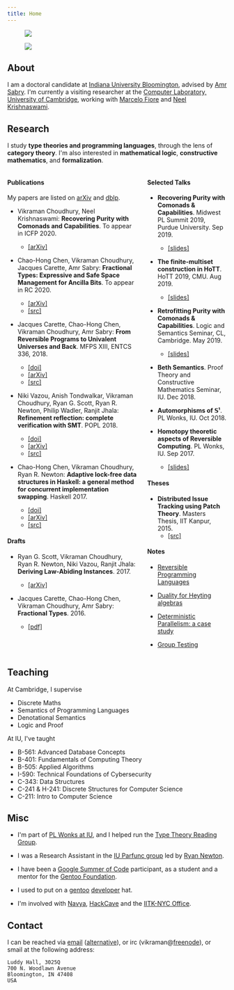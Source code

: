 ```yaml
---
title: Home
---
```


<figure class="image is-192x192 is-pulled-right is-hidden-mobile">
  <img src=$avatar$>
</figure>

<figure class="image is-64x64 is-pulled-right is-hidden-desktop">
  <img src=$avatar$>
</figure>

## About

I am a doctoral candidate at [Indiana University
Bloomington](https://indiana.edu/), advised by [Amr
Sabry](https://www.cs.indiana.edu/~sabry/). I'm currently a visiting
researcher at the [Computer Laboratory, University of
Cambridge](https://www.cl.cam.ac.uk/), working with [Marcelo
Fiore](https://www.cl.cam.ac.uk/~mpf23/) and [Neel
Krishnaswami](https://www.cl.cam.ac.uk/~nk480/).

## Research

I study **type theories and programming languages**, through the lens
of **category theory**. I'm also interested in **mathematical logic**,
**constructive mathematics**, and **formalization**.

<div class="columns" markdown="1">
  <div class="column">

#### Publications

My papers are listed on
[arXiv](https://arxiv.org/a/choudhury_v_1.html) and
[dblp](https://dblp.org/pers/hd/c/Choudhury:Vikraman).

- Vikraman Choudhury, Neel Krishnaswami: **Recovering Purity with
  Comonads and Capabilities**. To appear in ICFP 2020.
  - [[arXiv]](https://arxiv.org/abs/1907.07283)

- Chao-Hong Chen, Vikraman Choudhury, Jacques Carette, Amr Sabry:
  **Fractional Types: Expressive and Safe Space Management for Ancilla
  Bits**. To appear in RC 2020.
  - [[arXiv]](https://arxiv.org/abs/2002.07020)
  - [[src]](https://github.com/DreamLinuxer/FracAncilla)

- Jacques Carette, Chao-Hong Chen, Vikraman Choudhury, Amr Sabry:
  **From Reversible Programs to Univalent Universes and Back**. MFPS
  XIII, ENTCS 336, 2018.
    - [[doi]](https://doi.org/10.1016/j.entcs.2018.03.013)
    - [[arXiv]](https://arxiv.org/abs/1708.02710)
    - [[src]](https://github.com/vikraman/2DTypes/tree/master/Pi2)

- Niki Vazou, Anish Tondwalkar, Vikraman Choudhury, Ryan G. Scott,
  Ryan R. Newton, Philip Wadler, Ranjit Jhala: **Refinement
  reflection: complete verification with SMT**. POPL 2018.
    - [[doi]](https://doi.org/10.1145/3158141)
    - [[arXiv]](https://arxiv.org/abs/1711.03842)
    - [[src]](https://github.com/ucsd-progsys/liquidhaskell)

- Chao-Hong Chen, Vikraman Choudhury, Ryan R. Newton: **Adaptive
  lock-free data structures in Haskell: a general method for
  concurrent implementation swapping**. Haskell 2017.
    - [[doi]](https://doi.org/10.1145/3122955.3122973)
    - [[arXiv]](https://arxiv.org/abs/1708.02318)
    - [[src]](https://github.com/iu-parfunc/adaptive-data)

#### Drafts

- Ryan G. Scott, Vikraman Choudhury, Ryan R. Newton, Niki Vazou,
  Ranjit Jhala: **Deriving Law-Abiding Instances**. 2017.
  - [[arXiv]](https://arxiv.org/abs/1708.02328)

- Jacques Carette, Chao-Hong Chen, Vikraman Choudhury, Amr Sabry:
  **Fractional Types**. 2016.
  - [[pdf]](/files/fractional.pdf)

  </div>
  <div class="column">

#### Selected Talks

- **Recovering Purity with Comonads & Capabilities**.
  Midwest PL Summit 2019, Purdue University.
  Sep 2019.
    - [[slides]](/files/mwpls19.pdf)

- **The finite-multiset construction in HoTT**.
  HoTT 2019, CMU.
  Aug 2019.
    - [[slides]](/files/hott19.pdf)

- **Retrofitting Purity with Comonads & Capabilities**.
  Logic and Semantics Seminar, CL, Cambridge.
  May 2019.
    - [[slides]](/files/comonads-capabilities.pdf)

- **Beth Semantics**.
  Proof Theory and Constructive Mathematics Seminar, IU.
  Dec 2018.

- **Automorphisms of 𝕊¹**.
  PL Wonks, IU.
  Oct 2018.

- **Homotopy theoretic aspects of Reversible Computing**.
  PL Wonks, IU.
  Sep 2017.
    - [[slides]](/files/homotopy-reversible.pdf)

#### Theses

- **Distributed Issue Tracking using Patch Theory**. Masters Thesis,
  IIT Kanpur, 2015.
    - [[src]](https://hub.darcs.net/vikraman/thesis/)

#### Notes

- [Reversible Programming Languages](/files/reversible-languages.pdf)

- [Duality for Heyting algebras](/files/heyting-duality.pdf)

- [Deterministic Parallelism: a case study](/files/detpar.pdf)

- [Group Testing](https://www.cse.iitk.ac.in/users/amitks/report.pdf)

  </div>
</div>

## Teaching

At Cambridge, I supervise

- Discrete Maths
- Semantics of Programming Languages
- Denotational Semantics
- Logic and Proof

At IU, I've taught

- B-561: Advanced Database Concepts
- B-401: Fundamentals of Computing Theory
- B-505: Applied Algorithms
- I-590: Technical Foundations of Cybersecurity
- C-343: Data Structures
- C-241 & H-241: Discrete Structures for Computer Science
- C-211: Intro to Computer Science

## Misc

- I'm part of [PL Wonks at IU](https://wonks.github.io/), and I helped
  run the [Type Theory Reading
  Group](https://wonks.github.io/type-theory-reading-group/).

- I was a Research Assistant in the [IU Parfunc
  group](https://github.com/iu-parfunc) led by [Ryan
  Newton](https://www.cs.indiana.edu/~rrnewton/).

- I have been a [Google Summer of
  Code](https://summerofcode.withgoogle.com/organizations/)
  participant, as a student and a mentor for the [Gentoo
  Foundation](https://gentoo.org/).

- I used to put on a [gentoo](https://gentoo.org/)
  [developer](https://gentoo.org/inside-gentoo/developers/) hat.

- I'm involved with [Navya](http://navya.github.io/),
  [HackCave](https://hackcave.org/) and the [IITK-NYC
  Office](https://nyc.iitk.ac.in/).

## Contact

I can be reached via [email](mailto:$email1$)
([alternative](mailto:$email2$)), or irc
(vikraman@[freenode](irc://irc.freenode.net)), or smail at the
following address:

~~~
Luddy Hall, 3025Q
700 N. Woodlawn Avenue
Bloomington, IN 47408
USA
~~~
